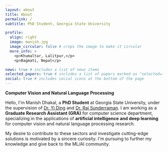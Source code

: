 ```yaml
---
layout: about
title: About
permalink: /
subtitle: PhD Student, Georgia State University

profile:
  align: right
  image: manish.jpg
  image_circular: false # crops the image to make it circular
  more_info: >
    <p>Khumaltar, Lalitpur,</p> 
    <p>Bagmati, Nepal</p>

news: true # includes a list of news items
selected_papers: true # includes a list of papers marked as "selected={true}"
social: true # includes social icons at the bottom of the page
---
```


<b>Computer Vision and Natural Language Processing</b>

Hello, I'm Manish Dhakal, a <b> PhD Student</b> at Georgia State University, under the supervision of <a href="https://ding1.com"> Dr. Yi Ding</a> and <a href="https://cas.gsu.edu/profile/raj-sunderraman"> Dr. Raj Sunderraman</a>. I am working as a <b> Graduate Research Assistant (GRA)</b> for computer science department, specializing in the applications of <b>artificial intelligence and deep learning</b> for computer vision and natural language processing research.

My desire to contribute to these sectors and investigate cutting-edge solutions is motivated by a sincere curiosity. I'm pursuing to further my knowledge and give back to the ML/AI community.
